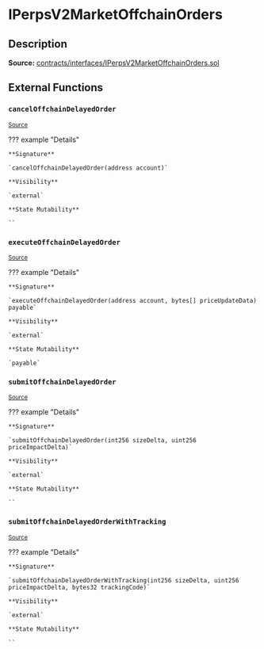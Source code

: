 # IPerpsV2MarketOffchainOrders

## Description

**Source:** [contracts/interfaces/IPerpsV2MarketOffchainOrders.sol](https://github.com/Synthetixio/synthetix/tree/v2.80.0-alpha/contracts/interfaces/IPerpsV2MarketOffchainOrders.sol)

## External Functions

### `cancelOffchainDelayedOrder`

<sub>[Source](https://github.com/Synthetixio/synthetix/tree/v2.80.0-alpha/contracts/interfaces/IPerpsV2MarketOffchainOrders.sol#L13)</sub>

??? example "Details"

    **Signature**

    `cancelOffchainDelayedOrder(address account)`

    **Visibility**

    `external`

    **State Mutability**

    ``

### `executeOffchainDelayedOrder`

<sub>[Source](https://github.com/Synthetixio/synthetix/tree/v2.80.0-alpha/contracts/interfaces/IPerpsV2MarketOffchainOrders.sol#L15)</sub>

??? example "Details"

    **Signature**

    `executeOffchainDelayedOrder(address account, bytes[] priceUpdateData) payable`

    **Visibility**

    `external`

    **State Mutability**

    `payable`

### `submitOffchainDelayedOrder`

<sub>[Source](https://github.com/Synthetixio/synthetix/tree/v2.80.0-alpha/contracts/interfaces/IPerpsV2MarketOffchainOrders.sol#L5)</sub>

??? example "Details"

    **Signature**

    `submitOffchainDelayedOrder(int256 sizeDelta, uint256 priceImpactDelta)`

    **Visibility**

    `external`

    **State Mutability**

    ``

### `submitOffchainDelayedOrderWithTracking`

<sub>[Source](https://github.com/Synthetixio/synthetix/tree/v2.80.0-alpha/contracts/interfaces/IPerpsV2MarketOffchainOrders.sol#L7)</sub>

??? example "Details"

    **Signature**

    `submitOffchainDelayedOrderWithTracking(int256 sizeDelta, uint256 priceImpactDelta, bytes32 trackingCode)`

    **Visibility**

    `external`

    **State Mutability**

    ``
